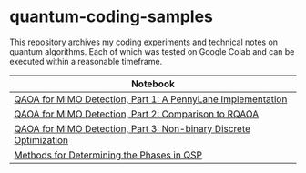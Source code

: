 # quantum-coding-samples
 This repository archives my coding experiments and technical notes on quantum algorithms. 
 Each of which was tested on Google Colab and can be executed within a reasonable timeframe.

| Notebook                                                     |
| ------------------------------------------------------------ |
|[QAOA for MIMO Detection, Part 1: A PennyLane Implementation](https://github.com/chunlam-chan/quantum-coding-samples/blob/main/qaoa_part1.ipynb)|
|[QAOA for MIMO Detection, Part 2: Comparison to RQAOA](https://github.com/chunlam-chan/quantum-coding-samples/blob/main/qaoa_part2.ipynb)|
|[QAOA for MIMO Detection, Part 3: Non-binary Discrete Optimization](https://github.com/chunlam-chan/quantum-coding-samples/blob/main/qaoa_part3.ipynb)|
|[Methods for Determining the Phases in QSP](https://github.com/chunlam-chan/quantum-coding-samples/blob/main/phases_in_qsp.ipynb)|
